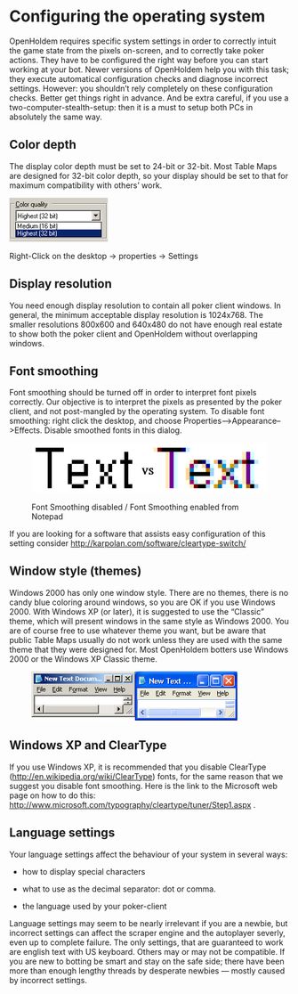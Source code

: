 # Configuring the operating system 

OpenHoldem requires specific system settings in order to correctly
intuit the game state from the pixels on-screen, and to correctly take
poker actions. They have to be configured the right way before you can
start working at your bot. Newer versions of OpenHoldem help you with
this task; they execute automatical configuration checks and diagnose
incorrect settings. However: you shouldn’t rely completely on these
configuration checks. Better get things right in advance. And be extra
careful, if you use a two-computer-stealth-setup: then it is a must to
setup both PCs in absolutely the same way.

## Color depth 

The display color depth must be set to 24-bit or 32-bit. Most Table Maps
are designed for 32-bit color depth, so your display should be set to
that for maximum compatibility with others’ work.

![image](images/openholdem/installation/config_32_bit_colour.png)

Right-Click on the desktop -\> properties -\> Settings

## Display resolution 

You need enough display resolution to contain all poker client windows.
In general, the minimum acceptable display resolution is 1024x768. The
smaller resolutions 800x600 and 640x480 do not have enough real estate
to show both the poker client and OpenHoldem without overlapping
windows.

## Font smoothing 

Font smoothing should be turned off in order to interpret font pixels
correctly. Our objective is to interpret the pixels as presented by the
poker client, and not post-mangled by the operating system. To disable
font smoothing: right click the desktop, and choose
Properties–\>Appearance–\>Effects. Disable smoothed fonts in this
dialog.

<figure>
<img src="images/openholdem/installation/config_smoothing_disabled.png" />
<p>Font Smoothing disabled / Font Smoothing enabled from Notepad</p>
</figure>

If you are looking for a software that assists easy configuration of
this setting consider <http://karpolan.com/software/cleartype-switch/>

## Window style (themes)

Windows 2000 has only one window style. There are no themes, there is no
candy blue coloring around windows, so you are OK if you use Windows
2000. With Windows XP (or later), it is suggested to use the “Classic”
theme, which will present windows in the same style as Windows 2000. You
are of course free to use whatever theme you want, but be aware that
public Table Maps usually do not work unless they are used with the same
theme that they were designed for. Most OpenHoldem botters use Windows
2000 or the Windows XP Classic theme.

<figure>
<img src="images/openholdem/installation/config_classic_vs_normal.png" />
</figure>

## Windows XP and ClearType 

If you use Windows XP, it is recommended that you disable ClearType
(<http://en.wikipedia.org/wiki/ClearType>) fonts, for the same reason
that we suggest you disable font smoothing. Here is the link to the
Microsoft web page on how to do this: <a
href="http://www.microsoft.com/typography/cleartype/tuner/Step1.aspx "
class="uri">http://www.microsoft.com/typography/cleartype/tuner/Step1.aspx
</a>.

## Language settings

Your language settings affect the behaviour of your system in several
ways:

- how to display special characters

- what to use as the decimal separator: dot or comma.

- the language used by your poker-client

Language settings may seem to be nearly irrelevant if you are a newbie,
but incorrect settings can affect the scraper engine and the autoplayer
severly, even up to complete failure. The only settings, that are
guaranteed to work are english text with US keyboard. Others may or may
not be compatible. If you are new to botting be smart and stay on the
safe side; there have been more than enough lengthy threads by desperate
newbies — mostly caused by incorrect settings.
